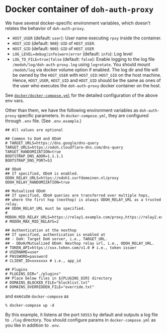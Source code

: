 # Docker container of `doh-auth-proxy`

We have several docker-specific environment variables, which doesn't relates the behavior of `doh-auth-proxy`.

- `HOST_USER` (default: `user`): User name executing `rpxy` inside the container.
- `HOST_UID` (default: `900`): `UID` of `HOST_USER`.
- `HOST_GID` (default: `900`): `GID` of `HOST_USER`
- `LOG_LEVEL=debug|info|warn|error` (default: `info`): Log level
- `LOG_TO_FILE=true|false` (default: `false`): Enable logging to the log file `/modoh/log/doh-auth-proxy.log` using `logrotate`. You should mount `/modoh/log` via docker volume option if enabled. The log dir and file will be owned by the `HOST_USER` with `HOST_UID:HOST_GID` on the host machine. Hence, `HOST_USER`, `HOST_UID` and `HOST_GID` should be the same as ones of the user who executes the `doh-auth-proxy` docker container on the host.

See [`docker/docker-compose.yml`](./docker/docker-compose.yml) for the detailed configuration of the above env vars.

Other than them, we have the following environment variables as `doh-auth-proxy` specific parameters. In `docker-compose.yml`, they are configured through `.env` file. (See `.env.example`.)

```:.env
## All values are optional

## Common to DoH and ODoH
# TARGET_URLS=https://dns.google/dns-query
TARGET_URLS=https://odoh.cloudflare-dns.com/dns-query
TARGET_RANDOMIZATION=true
BOOTSTRAP_DNS_ADDR=1.1.1.1
BOOTSTRAP_DNS_PORT=53

## ODoH
## If specified, ODoH is enabled.
ODOH_RELAY_URLS=https://odoh1.surfdomeinen.nl/proxy
ODOH_RELAY_RANDOMIZATION=true

## Mutualized ODoH
## If specified, ODoH queries are transferred over multiple hops,
## where the first hop (nexthop) is always ODOH_RELAY_URL as a trusted relay.
## ODOH_RELAY_URL must be specified.
# MODOH_MID_RELAY_URLS=https://relay1.example.com/proxy,https://relay2.example.com/proxy
# MODOH_MAX_MID_RELAYS=2

## Authentication at the nexthop
## If specified, authentication is enabled at
## - DoH: Target DoH server, i.e., TARGET_URL.
## - ODoH/Mutualized ODoH: Nexthop relay url, i.e., ODOH_RELAY_URL.
# TOKEN_API=https://xxx.token.com/v1.0 # i.e., token issuer
# USERNAME=user
# PASSWORD=password
# CLIENT_ID=xxxxxxx # i.e., app_id

## Plugins
# PLUGINS_DIR="./plugins"
## Place below files in ${PLUGINS_DIR} directory
# DOMAINS_BLOCKED_FILE="blocklist.txt"
# DOMAINS_OVERRIDDEN_FILE="override.txt"
```

and execute `docker-compose` as

```shell
% docker-compose up -d
```

By this example, it listens at the port `50553` by default and outputs a log file to `./log` directory. You should configure params in `docker-compose.yml` as you like in addition to `.env`.
